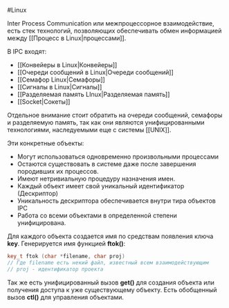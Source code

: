 #Linux 

Inter Process Communication или межпроцессорное взаимодействие, есть стек технологий, позволяющих обеспечивать обмен информацией между [[Процесс в Linux|процессами]].

В IPC входят:
- [[Конвейеры в Linux|Конвейеры]]
- [[Очереди сообщений в Linux|Очереди сообщений]]
- [[Семафор Linux|Семафоры]]
- [[Сигналы в Linux|Сигналы]]
- [[Разделяемая память LInux|Разделяемая память]]
- [[Socket|Сокеты]]

Отдельное внимание стоит обратить на очереди сообщений, семафоры и разделяемую память, так как они являются унифицированными технологиями, наследуемыми еще с системы [[UNIX]].

Эти конкретные объекты:
- Могут использоваться одновременно произвольными процессами
- Остаются существовать в системе даже после завершения породивших их процессов.
- Имеют нетривиальную процедуру назначения имен.
- Каждый объект имеет свой уникальный идентификатор (Дескриптор)
- Уникальность дескриптора обеспечивается внутри тира объектов IPC
- Работа со всеми объектами в определенной степени унифицирована.

Для каждого объекта создается имя по средствам появления ключа **key**. Генерируется имя функцией **ftok()**:
```cpp
key_t ftok (char *filename, char proj)
// Где filename есть некий файл, известный всем взаимодействующим
// proj - идентификатор проекта
```
Так же есть унифицированный вызов **get()** для создания объекта или получения доступа к уже существующему объекту.
Есть обобщенный вызов **ctl()** для управления объектами.
